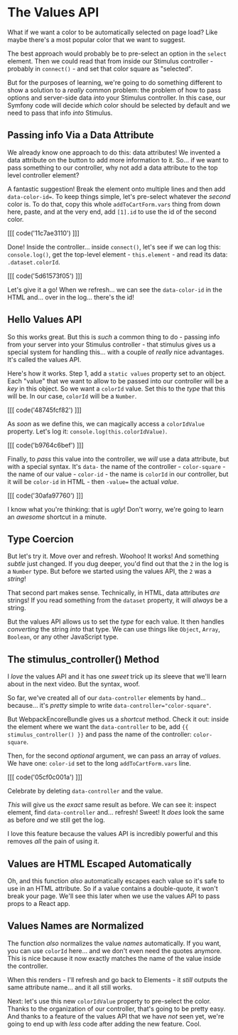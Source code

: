 # The Values API

What if we want a color to be automatically selected on page load? Like maybe
there's a most popular color that we want to suggest.

The best approach would probably be to pre-select an option in the `select`
element. Then we could read that from inside our Stimulus controller - probably
in `connect()` - and set that color square as "selected".

But for the purposes of learning, we're going to do something different to show
a solution to a *really* common problem: the problem of how to pass options and
server-side data *into* your Stimulus controller. In this case, our Symfony code
will decide *which* color should be selected by default and we need to pass that
info *into* Stimulus.

## Passing info Via a Data Attribute

We already know one approach to do this: data attributes! We invented a data
attribute on the button to add more information to it. So... if we want to pass
something to our controller, why not add a data attribute to the top level
controller element?

A fantastic suggestion! Break the element onto multiple lines and then add
`data-color-id=`. To keep things simple, let's pre-select whatever the *second*
color is. To do that, copy this whole `addToCartForm.vars` thing from down here,
paste, and at the very end, add `[1].id` to use the id of the second color.

[[[ code('11c7ae3110') ]]]

Done! Inside the controller... inside `connect()`, let's see if we can log
this: `console.log()`, get the top-level element - `this.element` - and read
its data: `.dataset.colorId`.

[[[ code('5d61573f05') ]]]

Let's give it a go! When we refresh... we can see the `data-color-id` in the
HTML and... over in the log... there's the id!

## Hello Values API

So this works great. But this is *such* a common thing to do - passing info from
your server into your Stimulus controller - that stimulus gives us a special system
for handling this... with a couple of *really* nice advantages. It's called the
values API.

Here's how it works. Step 1, add a `static values` property set to an object. Each
"value" that we want to allow to be passed into our controller will be a *key* in
this object. So we want a `colorId` value. Set this to the *type* that this will
be. In our case, `colorId` will be a `Number`.

[[[ code('48745fcf82') ]]]

As *soon* as we define this, we can magically access a `colorIdValue` property.
Let's log it: `console.log(this.colorIdValue)`.

[[[ code('b9764c6bef') ]]]

Finally, to *pass* this value into the controller, we *will* use a data attribute,
but with a special syntax. It's `data-` the name of the controller -
`color-square` - the name of our value - `color-id` - the name is `colorId` in our
controller, but it will be `color-id` in HTML - then `-value=` the actual *value*.

[[[ code('30afa97760') ]]]

I know what you're thinking: that is *ugly*! Don't worry, we're going to learn an
*awesome* shortcut in a minute.

## Type Coercion

But let's try it. Move over and refresh. Woohoo! It works! And something *subtle*
just changed. If you dug deeper, you'd find out that the `2` in the log is a `Number`
type. But before we started using the values API, the `2` was a *string*!

That second part makes sense. Technically, in HTML, data attributes *are* strings!
If you read something from the `dataset` property, it will *always* be a string.

But the values API allows us to set the *type* for each value. It then handles
*converting* the string *into* that type. We can use things like `Object`, `Array`,
`Boolean`, or any other JavaScript type.

## The stimulus_controller() Method

I *love* the values API and it has one *sweet* trick up its sleeve that we'll
learn about in the next video. But the syntax, woof.

So far, we've created all of our `data-controller` elements by hand... because...
it's *pretty* simple to write `data-controller="color-square"`.

But WebpackEncoreBundle gives us a *shortcut* method. Check it out: inside
the element where we want the `data-controller` to be, add
`{{ stimulus_controller() }}` and pass the name of the controller: `color-square`.

Then, for the second *optional* argument, we can pass an array of *values*. We
have one: `color-id` set to the long `addToCartForm.vars` line.

[[[ code('05cf0c001a') ]]]

Celebrate by deleting `data-controller` and the value.

*This* will give us the *exact* same result as before. We can see it: inspect
element, find `data-controller` and... refresh! Sweet! It *does* look the same
as before *and* we still get the log.

I love this feature because the values API is incredibly powerful and this removes
*all* the pain of using it.

## Values are HTML Escaped Automatically

Oh, and this function *also* automatically escapes each value so it's safe to use
in an HTML attribute. So if a value contains a double-quote, it won't break your
page. We'll see this later when we use the values API to pass props to a React app.

## Values Names are Normalized

The function *also* normalizes the value *names* automatically. If you want, you
can use `colorId` here... and we don't even need the quotes anymore. This is
nice because it now exactly matches the name of the value inside the controller.

When this renders - I'll refresh and go back to Elements - it *still* outputs the
same attribute name... and it all still works.

Next: let's use this new `colorIdValue` property to pre-select the color. Thanks
to the organization of our controller, that's going to be pretty easy. And thanks
to a feature of the values API that we have *not* seen yet, we're going to end
up with *less* code after adding the new feature. Cool.
